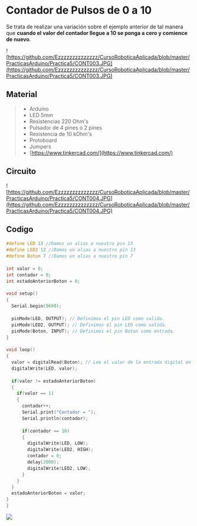 # Contador de Pulsos de 0 a 10

Se trata de realizar una variación sobre el ejemplo anterior de tal manera que **cuando el valor del contador llegue a 10 se ponga a cero y comience de nuevo**.


![https://github.com/Ezzzzzzzzzzzzzz/CursoRoboticaAplicada/blob/master/PracticasArduino/Practica5/CONT003.JPG](https://github.com/Ezzzzzzzzzzzzzz/CursoRoboticaAplicada/blob/master/PracticasArduino/Practica5/CONT003.JPG)

## Material
> - Arduino
> - LED 5mm 
> - Resistencias 220 Ohm's 
> - Pulsador de 4 pines o 2 pines
> - Resistencia de 10 kOhm's
> - Protoboard
> - Jumpers
> - [https://www.tinkercad.com/](https://www.tinkercad.com/)
## Circuito
![https://github.com/Ezzzzzzzzzzzzzz/CursoRoboticaAplicada/blob/master/PracticasArduino/Practica5/CONT004.JPG](https://github.com/Ezzzzzzzzzzzzzz/CursoRoboticaAplicada/blob/master/PracticasArduino/Practica5/CONT004.JPG)

## Codigo
```c
#define LED 13 //Damos un alias a nuestro pin 13
#define LED2 12 //Damos un alias a nuestro pin 13
#define Boton 7 //Damos un alias a nuestro pin 7

int valor = 0;
int contador = 0;
int estadoAnteriorBoton = 0;

void setup()
{
  Serial.begin(9600);
  
  pinMode(LED, OUTPUT); // Definimos el pin LED como salida.
  pinMode(LED2, OUTPUT); // Definimos el pin LED como salida.
  pinMode(Boton, INPUT); // Definimos el pin Boton como entrada.
}

void loop()
{
  valor = digitalRead(Boton); // Lee el valor de la entrada digital en el pin7
  digitalWrite(LED, valor);
  
  if(valor != estadoAnteriorBoton)
  {
    if(valor == 1)
    {
      contador++;
      Serial.print("Contador = ");
      Serial.println(contador);
      
      if(contador == 10)
      {
        digitalWrite(LED, LOW);
        digitalWrite(LED2, HIGH);
        contador = 0;
        delay(2000);
        digitalWrite(LED2, LOW);
      }
    }
  }
  estadoAnteriorBoton = valor;
}
}
```
![](https://media.giphy.com/media/3o7aCXOWeyrF3Kt3LW/giphy.gif)
<!--stackedit_data:
eyJoaXN0b3J5IjpbLTE5MzQ4NzMxNDYsLTEzNzk0ODYyOTMsMT
U2MjI3MDMxNV19
-->